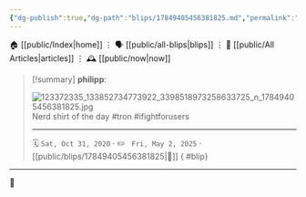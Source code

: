 ```yaml
---
{"dg-publish":true,"dg-path":"blips/17849405456381825.md","permalink":"/blips/17849405456381825/","title":"philipp on instagram @ 2020-10-31"}
---
```



<div class="transclusion internal-embed is-loaded"><div class="markdown-embed">




🏠 [[public/Index\|home]]  ⋮ 🗣️ [[public/all-blips\|blips]] ⋮  📝 [[public/All Articles\|articles]]  ⋮ 🕰️ [[public/now\|now]]


</div></div>


> [!summary] **philipp**:
>
> ![123372335_133852734773922_3398518973258633725_n_17849405456381825.jpg](/img/user/attachments/123372335_133852734773922_3398518973258633725_n_17849405456381825.jpg)
> Nerd shirt of the day #tron #ifightforusers
> - - -
>
> 🗓️ <code>Sat, Oct 31, 2020</code>  · ✏️ <code> Fri, May 2, 2025</code>  · [[public/blips/17849405456381825\|🔗]]
{ #blip}


- - -

 👾
